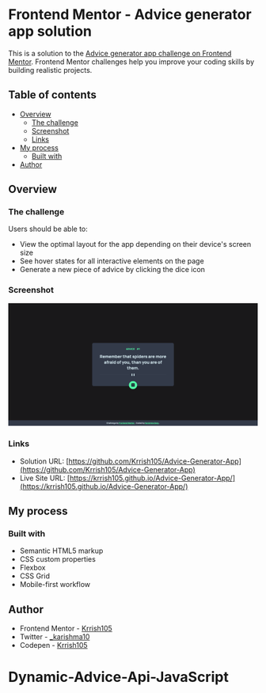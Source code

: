 # Frontend Mentor - Advice generator app solution

This is a solution to the [Advice generator app challenge on Frontend Mentor](https://www.frontendmentor.io/challenges/advice-generator-app-QdUG-13db). Frontend Mentor challenges help you improve your coding skills by building realistic projects.

## Table of contents

- [Overview](#overview)
  - [The challenge](#the-challenge)
  - [Screenshot](#screenshot)
  - [Links](#links)
- [My process](#my-process)
  - [Built with](#built-with)
- [Author](#author)

## Overview

### The challenge

Users should be able to:

- View the optimal layout for the app depending on their device's screen size
- See hover states for all interactive elements on the page
- Generate a new piece of advice by clicking the dice icon

### Screenshot

![](./images/screenshot.png)

### Links

- Solution URL: [https://github.com/Krrish105/Advice-Generator-App](https://github.com/Krrish105/Advice-Generator-App)
- Live Site URL: [https://krrish105.github.io/Advice-Generator-App/](https://krrish105.github.io/Advice-Generator-App/)

## My process

### Built with

- Semantic HTML5 markup
- CSS custom properties
- Flexbox
- CSS Grid
- Mobile-first workflow

## Author

- Frontend Mentor - [Krrish105](https://www.frontendmentor.io/profile/Krrish105)
- Twitter - [_karishma10](https://twitter.com/_karishma10)
- Codepen - [Krrish105](https://codepen.io/krrish105)

# Dynamic-Advice-Api-JavaScript
